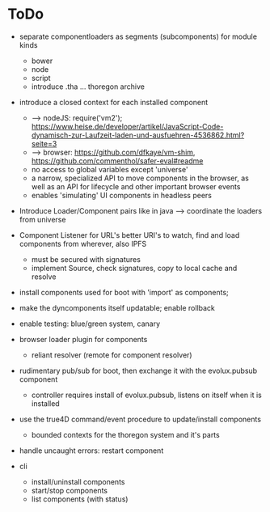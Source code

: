ToDo
====

- separate componentloaders as segments (subcomponents) for module kinds
    - bower
    - node
    - script
    - introduce .tha ... thoregon archive

- introduce a closed context for each installed component
    - --> nodeJS: require('vm2'); https://www.heise.de/developer/artikel/JavaScript-Code-dynamisch-zur-Laufzeit-laden-und-ausfuehren-4536862.html?seite=3
    - --> browser: https://github.com/dfkaye/vm-shim, https://github.com/commenthol/safer-eval#readme
    - no access to global variables except 'universe'
    - a narrow, specialized API to move components in the browser, as well as an API for lifecycle and other important browser events
    - enables 'simulating' UI components in headless peers

- Introduce Loader/Component pairs like in java --> coordinate the loaders from universe

- Component Listener for URL's better URI's to watch, find and load components from wherever, also IPFS
    - must be secured with signatures
    - implement Source, check signatures, copy to local cache and resolve
- install components used for boot with 'import' as components; 
- make the dyncomponents itself updatable; enable rollback
- enable testing: blue/green system, canary

- browser loader plugin for components
    - reliant resolver (remote for component resolver)
- rudimentary pub/sub for boot, then exchange it with the evolux.pubsub component
    - controller requires install of evolux.pubsub, listens on itself when it is installed

- use the true4D command/event procedure to update/install components
    - bounded contexts for the thoregon system and it's parts

- handle uncaught errors: restart component

- cli
    - install/uninstall components
    - start/stop components
    - list components (with status)
